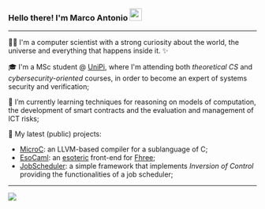### Hello there! I'm Marco Antonio <img src="https://user-images.githubusercontent.com/47791928/234292829-ca45ee2c-fcf1-4d0b-992b-3185deaa0bb9.gif"  width="25" height="25">

---

:man_technologist: I'm a computer scientist with a strong curiosity about the world, the universe and everything that happens inside it. :sparkles:

:mortar_board:  I'm a MSc student @ [UniPi](https://di.unipi.it/en/), where I'm attending both *theoretical CS* and *cybersecurity-oriented* courses, in order to become an expert of systems security and verification;

<!-- 👨‍💻 I’m currently working on -->

🌱 I’m currently learning techniques for reasoning on models of computation, the development of smart contracts and the evaluation and management of ICT risks;

🚀 My latest (public) projects:
- [MicroC](https://github.com/marcoantoniocorallo/MicroC): an LLVM-based compiler for a sublanguage of C;
- [EsoCaml](https://github.com/marcoantoniocorallo/EsoCaml): an [esoteric](https://en.wikipedia.org/wiki/Esoteric_programming_language) front-end for [Fhree](https://github.com/marcoantoniocorallo/Fhree);
- [JobScheduler](https://github.com/marcoantoniocorallo/JobScheduler-Framework): a simple framework that implements *Inversion of Control* providing the functionalities of a job scheduler;

---

[ ![](https://github-readme-stats.vercel.app/api/top-langs/?username=marcoantoniocorallo&layout=compact&theme=transparent) ](https://github.com/anuraghazra/github-readme-stats)

<!--
**marcoantoniocorallo/marcoantoniocorallo** is a ✨ _special_ ✨ repository because its `README.md` (this file) appears on your GitHub profile.

Here are some ideas to get you started:

- 🔭 I’m currently working on ...
- 🌱 I’m currently learning ...
- 👯 I’m looking to collaborate on ...
- 🤔 I’m looking for help with ...
- 💬 Ask me about ...
- 📫 How to reach me: ...
- 😄 Pronouns: ...
- ⚡ Fun fact: ...
-->
